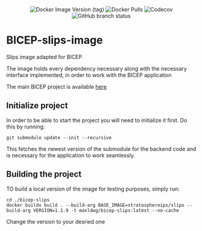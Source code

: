 <div align="center">
<img alt="Docker Image Version (tag)" src="https://img.shields.io/docker/v/maxldwg/bicep-slips/latest?style=for-the-badge&logo=docker&label=Latest%20Version&link=https%3A%2F%2Fhub.docker.com%2Fr%2Fmaxldwg%2Fbicep-slips">
<img alt="Docker Pulls" src="https://img.shields.io/docker/pulls/maxldwg/bicep-slips?style=for-the-badge&logo=docker&logoColor=blue&link=https%3A%2F%2Fhub.docker.com%2Fr%2Fmaxldwg%2Fbicep-slips">
<img alt="Codecov" src="https://img.shields.io/codecov/c/github/maldwg/BICEP-slips-image?style=for-the-badge">
<img alt="GitHub branch status" src="https://img.shields.io/github/checks-status/maldwg/BICEP-slips-image/main?style=for-the-badge&label=Tests">
<br>

</div>

# BICEP-slips-image
Slips image adapted for BICEP 


The image holds every dependency necessary along with the necessary interface implemented, in order to work with the BICEP application

The main BICEP project is available [here](https://github.com/maldwg/BICEP/tree/main)

## Initialize project

In order to be able to start the project you will need to initialize it first. Do this by running:

```
git submodule update --init --recursive
```
This fetches the newest version of the submodule for the backend code and is necessary for the application to work seamlessly.


## Building the project
TO build a local version of the image for testing purposes, simply run:
``` 
cd ./bicep-slips
docker buildx build . --build-arg BASE_IMAGE=stratosphereips/slips --build-arg VERSION=1.1.9 -t maxldwg/bicep-slips:latest --no-cache
```
Change the version to your desried one